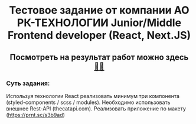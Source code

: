 # <div align="center">Тестовое задание от компании АО РК-ТЕХНОЛОГИИ Junior/Middle Frontend developer (React, Next.JS)</div>

## <div align="center">Посмотреть на результат работ можно здесь <a href="cat-gallery-virid.vercel.app">👨‍💻</a></div>


### Суть задания:

Используя технологии React реализовать минимум три компонента (styled-components / scss / modules). Необходимо использовать внешнее Rest-API (thecatapi.com). Реализовать приложение по макету (https://prnt.sc/s3b9ad)